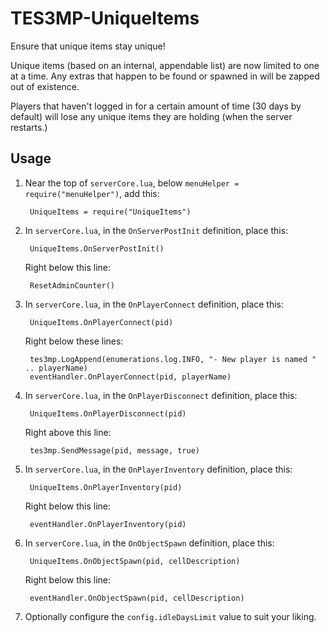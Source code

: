 # TES3MP-UniqueItems

Ensure that unique items stay unique!

Unique items (based on an internal, appendable list) are now limited to one at a time.  Any extras that happen to be found or spawned in will be zapped out of existence.

Players that haven't logged in for a certain amount of time (30 days by default) will lose any unique items they are holding (when the server restarts.)

## Usage

1. Near the top of `serverCore.lua`, below `menuHelper = require("menuHelper")`, add this:

        UniqueItems = require("UniqueItems")

1. In `serverCore.lua`, in the `OnServerPostInit` definition, place this:

        UniqueItems.OnServerPostInit()

    Right below this line:

        ResetAdminCounter()

1. In `serverCore.lua`, in the `OnPlayerConnect` definition, place this:

        UniqueItems.OnPlayerConnect(pid)

    Right below these lines:

        tes3mp.LogAppend(enumerations.log.INFO, "- New player is named " .. playerName)
        eventHandler.OnPlayerConnect(pid, playerName)

1. In `serverCore.lua`, in the `OnPlayerDisconnect` definition, place this:

        UniqueItems.OnPlayerDisconnect(pid)

    Right above this line:

        tes3mp.SendMessage(pid, message, true)

1. In `serverCore.lua`, in the `OnPlayerInventory` definition, place this:

        UniqueItems.OnPlayerInventory(pid)

    Right below this line:

        eventHandler.OnPlayerInventory(pid)

1. In `serverCore.lua`, in the `OnObjectSpawn` definition, place this:

        UniqueItems.OnObjectSpawn(pid, cellDescription)

    Right below this line:

        eventHandler.OnObjectSpawn(pid, cellDescription)

1. Optionally configure the `config.idleDaysLimit` value to suit your liking.
